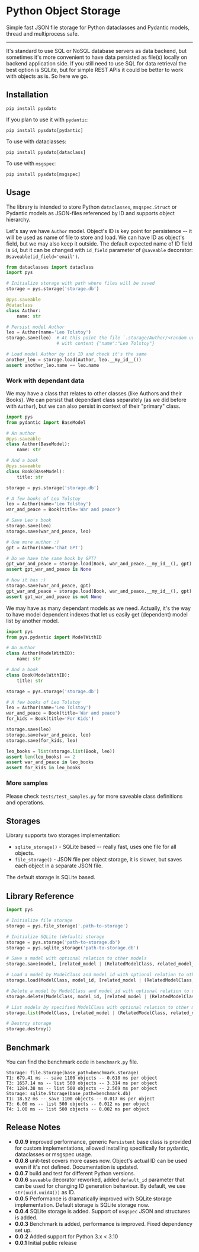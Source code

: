 # Python Object Storage 

Simple fast JSON file storage for Python dataclasses and Pydantic models, thread and multiprocess safe. 

----
It's standard to use SQL or NoSQL database servers as data backend, but sometimes it's more
convenient to have data persisted as file(s) locally on backend application side. If you still
need to use SQL for data retrieval the best option is SQLite, but for simple REST APIs it 
could be better to work with objects as is. So here we go.

## Installation
```shell
pip install pysdato
```

If you plan to use it with `pydantic`:
```shell
pip install pysdato[pydantic]
```

To use with dataclasses:
```shell
pip install pysdato[dataclass]
```

To use with `msgspec`:
```shell
pip install pysdato[msgspec]
```


## Usage
The library is intended to store Python `dataclasses`, `msqspec.Struct` or Pydantic models as JSON-files referenced by ID 
and supports object hierarchy. 

Let's say we have `Author` model. Object's ID is key point for persistence -- it will be used as name of
file to store and load. We can have ID as object's field, but we may also keep it outside. 
The default expected name of ID field is `id`, but it can be changed with `id_field` 
parameter of `@saveable` decorator: `@saveable(id_field='email')`. 

```python
from dataclasses import dataclass
import pys

# Initialize storage with path where files will be saved
storage = pys.storage('storage.db')

@pys.saveable
@dataclass
class Author:
    name: str

# Persist model Author
leo = Author(name='Leo Tolstoy')
storage.save(leo)  # At this point the file `.storage/Author/<random uuid id>.json` will be saved
                   # with content {"name":"Leo Tolstoy"}

# Load model Author by its ID and check it's the same
another_leo = storage.load(Author, leo.__my_id__())
assert another_leo.name == leo.name
```

### Work with dependant data
We may have a class that relates to other classes (like Authors and their Books). We can persist
that dependant class separately (as we did before with `Author`), but we can also persist 
in context of their "primary" class.

```python
import pys
from pydantic import BaseModel

# An author
@pys.saveable
class Author(BaseModel):
    name: str

# And a book
@pys.saveable
class Book(BaseModel):
    title: str

storage = pys.storage('storage.db')

# A few books of Leo Tolstoy
leo = Author(name='Leo Tolstoy')
war_and_peace = Book(title='War and peace')

# Save Leo's book
storage.save(leo)
storage.save(war_and_peace, leo)

# One more author :)
gpt = Author(name='Chat GPT')

# Do we have the same book by GPT?
gpt_war_and_peace = storage.load(Book, war_and_peace.__my_id__(), gpt)
assert gpt_war_and_peace is None

# Now it has :)
storage.save(war_and_peace, gpt)
gpt_war_and_peace = storage.load(Book, war_and_peace.__my_id__(), gpt)
assert gpt_war_and_peace is not None
```

We may have as many dependant models as we need. Actually, it's the way to have model dependent indexes
that let us easily get (dependent) model list by another model.
```python
import pys
from pys.pydantic import ModelWithID

# An author
class Author(ModelWithID):
    name: str

# And a book
class Book(ModelWithID):
    title: str

storage = pys.storage('storage.db')

# A few books of Leo Tolstoy
leo = Author(name='Leo Tolstoy')
war_and_peace = Book(title='War and peace')
for_kids = Book(title='For Kids')

storage.save(leo)
storage.save(war_and_peace, leo)
storage.save(for_kids, leo)

leo_books = list(storage.list(Book, leo))
assert len(leo_books) == 2
assert war_and_peace in leo_books
assert for_kids in leo_books
```

### More samples
Please check `tests/test_samples.py` for more saveable class definitions and operations.

## Storages
Library supports two storages implementation: 
- `sqlite_storage()` - SQLite based -- really fast, uses one file for all objects.
- `file_storage()` - JSON file per object storage, it is slower, but saves each object in a separate JSON file.

The default storage is SQLite based.

## Library Reference
```python
import pys

# Initialize file storage
storage = pys.file_storage('.path-to-storage')

# Initialize SQLite (default) storage
storage = pys.storage('path-to-storage.db')
storage = pys.sqlite_storage('path-to-storage.db')

# Save a model with optional relation to other models
storage.save(model, [related_model | (RelatedModelClass, related_model_id), ...])

# Load a model by ModelClass and model_id with optional relation to other models
storage.load(ModelClass, model_id, [related_model | (RelatedModelClass, related_model_id), ...])

# Delete a model by ModelClass and model_id with optional relation to other models
storage.delete(ModelClass, model_id, [related_model | (RelatedModelClass, related_model_id), ...])

# List models by specified ModelClass with optional relation to other models
storage.list(ModelClass, [related_model | (RelatedModelClass, related_model_id), ...])

# Destroy storage
storage.destroy()
```

## Benchmark
You can find the benchmark code in `benchmark.py` file.

```
Storage: file.Storage(base_path=benchmark.storage)
T1: 679.41 ms -- save 1100 objects -- 0.618 ms per object
T3: 1657.14 ms -- list 500 objects -- 3.314 ms per object
T4: 1284.38 ms -- list 500 objects -- 2.569 ms per object
Storage: sqlite.Storage(base_path=benchmark.db)
T1: 18.52 ms -- save 1100 objects -- 0.017 ms per object
T3: 6.00 ms -- list 500 objects -- 0.012 ms per object
T4: 1.00 ms -- list 500 objects -- 0.002 ms per object
```

## Release Notes
- **0.0.9** improved performance, generic `Persistent` base class is provided for custom implementations,
  allowed installing specifically for pydantic, dataclasses or msgspec usage.
- **0.0.8** unit-test covers more cases now. Object's actual ID can be used even if it's not defined. 
  Documentation is updated. 
- **0.0.7** build and test for different Python versions.
- **0.0.6** `saveable` decorator reworked, added `default_id` parameter that can be used for
changing ID generation behaviour. By default, we use `str(uuid.uuid4())` as ID.
- **0.0.5** Performance is dramatically improved with SQLite storage implementation. 
Default storage is SQLite storage now.
- **0.0.4** SQLite storage is added. Support of `msqspec` JSON and structures is added.
- **0.0.3** Benchmark is added, performance is improved. Fixed dependency set up.
- **0.0.2** Added support for Python 3.x < 3.10
- **0.0.1** Initial public release
